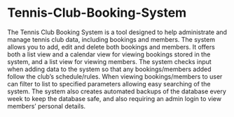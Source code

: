 Tennis-Club-Booking-System
==========================

The Tennis Club Booking System is a tool designed to help administrate and manage tennis club data, including bookings and members. The system allows you to add, edit and delete both bookings and members. It offers both a list view and a calendar view for viewing bookings stored in the system, and a list view for viewing members. The system checks input when adding data to the system so that any bookings/members added follow the club’s schedule/rules. When viewing bookings/members to user can filter to list to specified parameters allowing easy searching of the system. The system also creates automated backups of the database every week to keep the database safe, and also requiring an admin login to view members’ personal details.
